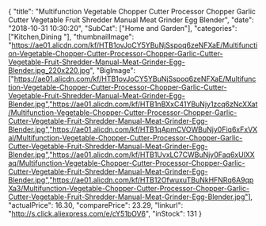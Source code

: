 {
	"title": "Multifunction Vegetable Chopper Cutter Processor Chopper Garlic Cutter Vegetable Fruit Shredder Manual Meat Grinder Egg Blender",
	"date": "2018-10-31 10:30:20",
	"SubCat": ["Home and Garden"],
	"categories": ["Kitchen,Dining "],
	"thumbnailImage": "https://ae01.alicdn.com/kf/HTB1ovJoCY5YBuNjSspoq6zeNFXaE/Multifunction-Vegetable-Chopper-Cutter-Processor-Chopper-Garlic-Cutter-Vegetable-Fruit-Shredder-Manual-Meat-Grinder-Egg-Blender.jpg_220x220.jpg",
	"BigImage": ["https://ae01.alicdn.com/kf/HTB1ovJoCY5YBuNjSspoq6zeNFXaE/Multifunction-Vegetable-Chopper-Cutter-Processor-Chopper-Garlic-Cutter-Vegetable-Fruit-Shredder-Manual-Meat-Grinder-Egg-Blender.jpg","https://ae01.alicdn.com/kf/HTB1nBXxC41YBuNjy1zcq6zNcXXat/Multifunction-Vegetable-Chopper-Cutter-Processor-Chopper-Garlic-Cutter-Vegetable-Fruit-Shredder-Manual-Meat-Grinder-Egg-Blender.jpg","https://ae01.alicdn.com/kf/HTB1qApmCVOWBuNjy0Fiq6xFxVXal/Multifunction-Vegetable-Chopper-Cutter-Processor-Chopper-Garlic-Cutter-Vegetable-Fruit-Shredder-Manual-Meat-Grinder-Egg-Blender.jpg","https://ae01.alicdn.com/kf/HTB1UvxLC7CWBuNjy0Faq6xUlXXaq/Multifunction-Vegetable-Chopper-Cutter-Processor-Chopper-Garlic-Cutter-Vegetable-Fruit-Shredder-Manual-Meat-Grinder-Egg-Blender.jpg","https://ae01.alicdn.com/kf/HTB12OfwuxuTBuNkHFNRq6A9qpXa3/Multifunction-Vegetable-Chopper-Cutter-Processor-Chopper-Garlic-Cutter-Vegetable-Fruit-Shredder-Manual-Meat-Grinder-Egg-Blender.jpg"],
	"actualPrice": 16.30,
	"comparePrice": 23.29,
	"linkurl": "http://s.click.aliexpress.com/e/cY51bOV6",
	"inStock": 131
}
